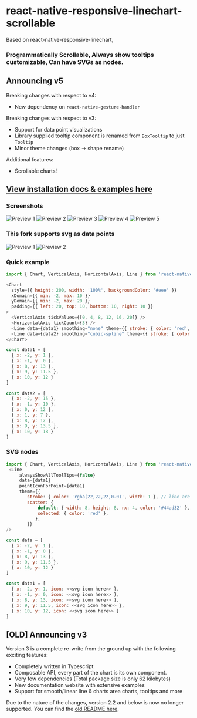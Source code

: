 # react-native-responsive-linechart-scrollable

Based on react-native-responsive-linechart, 
### Programmatically Scrollable, Always show tooltips customizable, Can have SVGs as nodes.

## Announcing v5

Breaking changes with respect to v4:

- New dependency on `react-native-gesture-handler` 

Breaking changes with respect to v3:

- Support for data point visualizations
- Library supplied tooltip component is renamed from `BoxTooltip` to just `Tooltip`
- Minor theme changes (box -> shape rename)

Additional features:
- Scrollable charts!

## [View installation docs & examples here](https://react-native-responsive-linechart.surge.sh)

### Screenshots

![Preview 1](docusaurus/static/img/home.png)
![Preview 2](docusaurus/static/img/tooltip.png)
![Preview 3](docusaurus/static/img/Tooltip.gif)
![Preview 4](docusaurus/static/img/Scrollable.gif)
![Preview 5](docusaurus/static/img/smoothing.png)

### This fork supports svg as data points

![Preview 1](https://user-images.githubusercontent.com/31923811/121885870-4edb8400-cd32-11eb-9827-bd40b699f783.png)
![Preview 2](https://user-images.githubusercontent.com/31923811/121885878-50a54780-cd32-11eb-8762-fd0821bdad9b.png)


### Quick example

```javascript
import { Chart, VerticalAxis, HorizontalAxis, Line } from 'react-native-responsive-linechart'

<Chart
  style={{ height: 200, width: '100%', backgroundColor: '#eee' }}
  xDomain={{ min: -2, max: 10 }}
  yDomain={{ min: -2, max: 20 }}
  padding={{ left: 20, top: 10, bottom: 10, right: 10 }}
>
  <VerticalAxis tickValues={[0, 4, 8, 12, 16, 20]} />
  <HorizontalAxis tickCount={3} />
  <Line data={data1} smoothing="none" theme={{ stroke: { color: 'red', width: 1 } }} />
  <Line data={data2} smoothing="cubic-spline" theme={{ stroke: { color: 'blue', width: 1 } }} />
</Chart>

const data1 = [
  { x: -2, y: 1 },
  { x: -1, y: 0 },
  { x: 8, y: 13 },
  { x: 9, y: 11.5 },
  { x: 10, y: 12 }
]

const data2 = [
  { x: -2, y: 15 },
  { x: -1, y: 10 },
  { x: 0, y: 12 },
  { x: 1, y: 7 },
  { x: 8, y: 12 },
  { x: 9, y: 13.5 },
  { x: 10, y: 18 }
]
```

### SVG nodes

```javascript
import { Chart, VerticalAxis, HorizontalAxis, Line } from 'react-native-responsive-linechart'
 <Line
     alwaysShowAllToolTips={false}
     data={data1}
     pointIconForPoint={data1}
     theme={{
        stroke: { color: 'rgba(22,22,22,0.0)', width: 1 }, // line are set to transparent here
        scatter: {
            default: { width: 8, height: 8, rx: 4, color: '#44ad32' },
            selected: { color: 'red' },
           },
        }}
/>

const data = [
  { x: -2, y: 1 },
  { x: -1, y: 0 },
  { x: 8, y: 13 },
  { x: 9, y: 11.5 },
  { x: 10, y: 12 }
]

const data1 = [
  { x: -2, y: 1, icon: <<svg icon here>> },
  { x: -1, y: 0, icon: <<svg icon here>> },
  { x: 8, y: 13, icon: <<svg icon here>> },
  { x: 9, y: 11.5, icon: <<svg icon here>> },
  { x: 10, y: 12, icon: <<svg icon here>> }
]

```


## [OLD] Announcing v3

Version 3 is a complete re-write from the ground up with the following exciting features:

- Completely written in Typescript
- Composable API, every part of the chart is its own component.
- Very few dependencies (Total package size is only 62 kilobytes)
- New documentation website with extensive examples
- Support for smooth/linear line & charts area charts, tooltips and more

Due to the nature of the changes, version 2.2 and below is now no longer supported. You can find the [old README here](https://github.com/N1ghtly/react-native-responsive-linechart/blob/master/README-v2.2.md).
